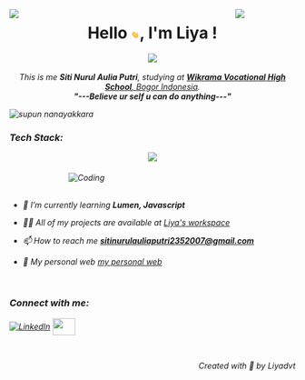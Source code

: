 
<img align="left" src="https://user-images.githubusercontent.com/65187002/144930161-2f783401-8d27-4fdf-a2f7-cc0ba32f1f1f.gif" width="21%" style="display:inline;"><img align="right" src="https://user-images.githubusercontent.com/65187002/144930161-2f783401-8d27-4fdf-a2f7-cc0ba32f1f1f.gif" width="21%" style="display:inline;">

<h1 align="center">Hello <img src="https://raw.githubusercontent.com/ABSphreak/ABSphreak/master/gifs/Hi.gif" width="15px">, I'm Liya !</h1>
<p align="center">
  <a href="https://github.com/Ratheshan03/readme-typing-svg"><img src="https://readme-typing-svg.herokuapp.com?lines=Front+End+Developer;UI+UX+Design&center=true&width=400&height=25"></a>
</p>

<p align="center">
  <em>
    This is me <b>Siti Nurul Aulia Putri</b>, studying at <a href="https://smkwikrama.sch.id/"> <b>Wikrama Vocational High School</b>, Bogor Indonesia</a>.
  <br>
  <b><i>"---Believe ur self u can do anything---"</i></b>
</p>

 <img src="https://komarev.com/ghpvc/?username=liyadvt&label=Profile%20views&color=0e75b6&style=flat" alt="supun nanayakkara" /> 
</p>

<h3 align="left">Tech Stack:</h3>

<div align="center">
  <img src="https://skillicons.dev/icons?i=html,css,js,php,laravel,react,postgresql,figma,postman,mysql,tailwind" />
</div>


<br>


<img align="right" alt="Coding" width="400" src="https://user-images.githubusercontent.com/74038190/229223263-cf2e4b07-2615-4f87-9c38-e37600f8381a.gif">
<br><br>

- 🌱 I’m currently learning **Lumen, Javascript**

- 👨‍💻 All of my projects are available at [Liya's workspace](https://github.com/liyadvt)

- 📫 How to reach me **sitinurulauliaputri2352007@gmail.com**

- 📄 My personal web [my personal web](https://liyadvt.github.io/)

<br>
<h3 align="left">Connect with me:</h3>
<p align="left">
<a href="https://www.linkedin.com/in/n-auliaputri/" target="blank"><img align="center" src="https://raw.githubusercontent.com/rahuldkjain/github-profile-readme-generator/master/src/images/icons/Social/linked-in-alt.svg" alt="LinkedIn" height="30" width="40" /></a>
<a href="https://instagram.com/liyadvt" target="blank"><img align="center" src="https://raw.githubusercontent.com/rahuldkjain/github-profile-readme-generator/master/src/images/icons/Social/instagram.svg" height="30" width="40" /></a>
</p>
<br> 
<p align="right" > Created with 🧡 by Liyadvt</p>
